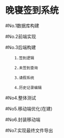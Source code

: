 # 晚寝签到系统
#No.1数据库构建

#No.2前端实现

#No.3后端构建

        1.签到逻辑

        2.未签到查询
        
        3.请假系统
        
        4.历史记录编辑

#No4.整体测试

#No5.移动端优化(在建)

#No6.封装移动端

#No7.实现最终文件导出

